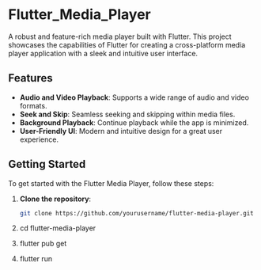 # Flutter_Media_Player

A robust and feature-rich media player built with Flutter. This project showcases the capabilities of Flutter for creating a cross-platform media player application with a sleek and intuitive user interface.

## Features

- **Audio and Video Playback**: Supports a wide range of audio and video formats.
- **Seek and Skip**: Seamless seeking and skipping within media files.
- **Background Playback**: Continue playback while the app is minimized.
- **User-Friendly UI**: Modern and intuitive design for a great user experience.

## Getting Started

To get started with the Flutter Media Player, follow these steps:

1. **Clone the repository**:

   ```sh
   git clone https://github.com/yourusername/flutter-media-player.git

   ```

2. cd flutter-media-player

3. flutter pub get

4. flutter run
